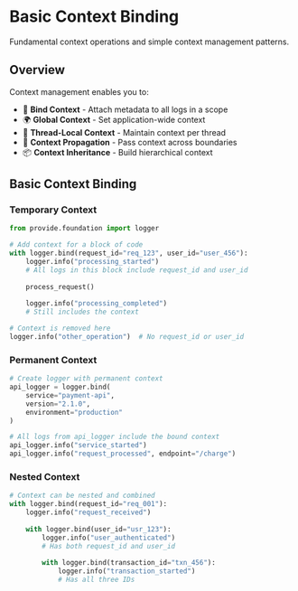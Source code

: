 # Basic Context Binding

Fundamental context operations and simple context management patterns.

## Overview

Context management enables you to:

- 🔗 **Bind Context** - Attach metadata to all logs in a scope
- 🌍 **Global Context** - Set application-wide context
- 🧵 **Thread-Local Context** - Maintain context per thread
- 🔄 **Context Propagation** - Pass context across boundaries
- 📦 **Context Inheritance** - Build hierarchical context

## Basic Context Binding

### Temporary Context

```python
from provide.foundation import logger

# Add context for a block of code
with logger.bind(request_id="req_123", user_id="user_456"):
    logger.info("processing_started")
    # All logs in this block include request_id and user_id
    
    process_request()
    
    logger.info("processing_completed")
    # Still includes the context

# Context is removed here
logger.info("other_operation")  # No request_id or user_id
```

### Permanent Context

```python
# Create logger with permanent context
api_logger = logger.bind(
    service="payment-api",
    version="2.1.0",
    environment="production"
)

# All logs from api_logger include the bound context
api_logger.info("service_started")
api_logger.info("request_processed", endpoint="/charge")
```

### Nested Context

```python
# Context can be nested and combined
with logger.bind(request_id="req_001"):
    logger.info("request_received")
    
    with logger.bind(user_id="usr_123"):
        logger.info("user_authenticated")
        # Has both request_id and user_id
        
        with logger.bind(transaction_id="txn_456"):
            logger.info("transaction_started")
            # Has all three IDs
```

